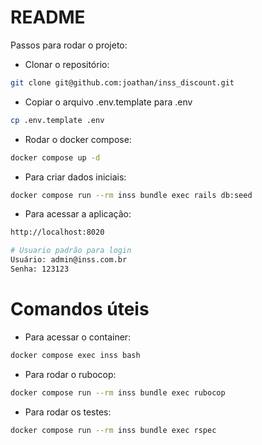 # README

Passos para rodar o projeto:

- Clonar o repositório:
```bash
git clone git@github.com:joathan/inss_discount.git
```
  
- Copiar o arquivo .env.template para .env
```bash
cp .env.template .env
```

- Rodar o docker compose:
```bash
docker compose up -d
```

- Para criar dados iniciais:
```bash
docker compose run --rm inss bundle exec rails db:seed
```

- Para acessar a aplicação:
```bash
http://localhost:8020

# Usuario padrão para login
Usuário: admin@inss.com.br
Senha: 123123
```

# Comandos úteis

- Para acessar o container:
```bash
docker compose exec inss bash
```

- Para rodar o rubocop:
```bash
docker compose run --rm inss bundle exec rubocop
```

- Para rodar os testes:
```bash
docker compose run --rm inss bundle exec rspec
```
